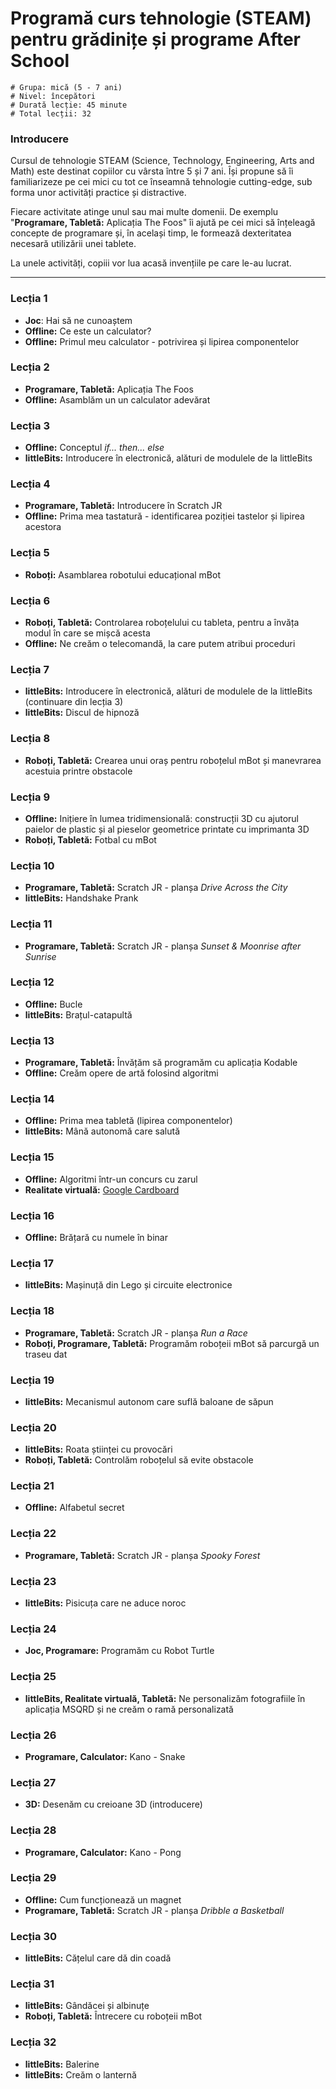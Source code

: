 # Programă curs tehnologie (STEAM) pentru grădinițe și programe After School

    # Grupa: mică (5 - 7 ani)
    # Nivel: începători
    # Durată lecție: 45 minute
    # Total lecții: 32

### Introducere

Cursul de tehnologie STEAM (Science, Technology, Engineering, Arts and Math) este destinat copiilor cu vârsta între 5 și 7 ani. Își propune să îi familiarizeze pe cei mici cu tot ce înseamnă tehnologie cutting-edge, sub forma unor activități practice și distractive.

Fiecare activitate atinge unul sau mai multe domenii. De exemplu "**Programare, Tabletă:** Aplicația The Foos" îi ajută pe cei mici să înțeleagă concepte de programare și, în același timp, le formează dexteritatea necesară utilizării unei tablete.

La unele activități, copiii vor lua acasă invențiile pe care le-au lucrat.

---

### Lecția 1
- **Joc**: Hai să ne cunoaștem
- **Offline:** Ce este un calculator?
- **Offline:** Primul meu calculator - potrivirea și lipirea componentelor

### Lecția 2
- **Programare, Tabletă:** Aplicația The Foos
- **Offline:** Asamblăm un un calculator adevărat

### Lecția 3
- **Offline:** Conceptul *if... then... else*
- **littleBits:** Introducere în electronică, alături de modulele de la littleBits

### Lecția 4
- **Programare, Tabletă:** Introducere în Scratch JR
- **Offline:** Prima mea tastatură - identificarea poziției tastelor și lipirea acestora

### Lecția 5
- **Roboți:** Asamblarea robotului educațional mBot

### Lecția 6
- **Roboți, Tabletă:** Controlarea roboțelului cu tableta, pentru a învăța modul în care se mișcă acesta
- **Offline:** Ne creăm o telecomandă, la care putem atribui proceduri

### Lecția 7
- **littleBits:** Introducere în electronică, alături de modulele de la littleBits (continuare din lecția 3)
- **littleBits:** Discul de hipnoză

### Lecția 8
- **Roboți, Tabletă:** Crearea unui oraș pentru roboțelul mBot și manevrarea acestuia printre obstacole

### Lecția 9
- **Offline:** Inițiere în lumea tridimensională: construcții 3D cu ajutorul paielor de plastic și al pieselor geometrice printate cu imprimanta 3D
- **Roboți, Tabletă:** Fotbal cu mBot

### Lecția 10
- **Programare, Tabletă:** Scratch JR - planșa *Drive Across the City*
- **littleBits:** Handshake Prank

### Lecția 11

- **Programare, Tabletă:** Scratch JR - planșa *Sunset & Moonrise after Sunrise*

### Lecția 12
- **Offline:** Bucle
- **littleBits:** Brațul-catapultă

### Lecția 13
- **Programare, Tabletă:** Învățăm să programăm cu aplicația Kodable
- **Offline:** Creăm opere de artă folosind algoritmi

### Lecția 14
- **Offline:** Prima mea tabletă (lipirea componentelor)
- **littleBits:** Mână autonomă care salută

### Lecția 15
- **Offline:** Algoritmi într-un concurs cu zarul
- **Realitate virtuală:** [Google Cardboard](https://vr.google.com/cardboard/)

### Lecția 16
- **Offline:** Brățară cu numele în binar

### Lecția 17
- **littleBits:** Mașinuță din Lego și circuite electronice

### Lecția 18
- **Programare, Tabletă:** Scratch JR - planșa *Run a Race*
- **Roboți, Programare, Tabletă:** Programăm roboțeii mBot să parcurgă un traseu dat

### Lecția 19
- **littleBits:** Mecanismul autonom care suflă baloane de săpun

### Lecția 20
- **littleBits:** Roata științei cu provocări
- **Roboți, Tabletă:** Controlăm roboțelul să evite obstacole

### Lecția 21
- **Offline:** Alfabetul secret

### Lecția 22
- **Programare, Tabletă:** Scratch JR - planșa *Spooky Forest*

### Lecția 23
- **littleBits:** Pisicuța care ne aduce noroc

### Lecția 24
- **Joc, Programare:** Programăm cu Robot Turtle

### Lecția 25
- **littleBits, Realitate virtuală, Tabletă:** Ne personalizăm fotografiile în aplicația MSQRD și ne creăm o ramă personalizată

### Lecția 26
- **Programare, Calculator:** Kano - Snake

### Lecția 27
- **3D:** Desenăm cu creioane 3D (introducere)

### Lecția 28
- **Programare, Calculator:** Kano - Pong

### Lecția 29
- **Offline:** Cum funcționează un magnet
- **Programare, Tabletă:** Scratch JR - planșa *Dribble a Basketball*

### Lecția 30
- **littleBits:** Cățelul care dă din coadă

### Lecția 31
- **littleBits:** Gândăcei și albinuțe
- **Roboți, Tabletă:** Întrecere cu roboțeii mBot

### Lecția 32
- **littleBits:** Balerine
- **littleBits:** Creăm o lanternă
